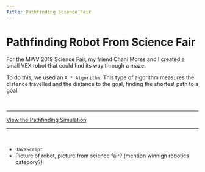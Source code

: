 ```yaml
---
Title: Pathfinding Science Fair
---
```


# Pathfinding Robot From Science Fair

For the MWV 2019 Science Fair, my friend Chani Mores and I created a small VEX robot that could find its way through a maze. 

To do this, we used an `A * Algorithm`. 
This type of algorithm measures the distance travelled and the distance to the goal, finding the shortest path to a goal. 

<br>

---

[View the Pathfinding Simulation](https://kmek.github.io/ScienceFair-Maze/ "Pathfinding Simulation")

---

<br>

* `JavaScript`
* Picture of robot, picture from science fair? (mention winnign robotics category?)